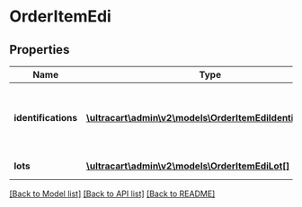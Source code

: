 # OrderItemEdi

## Properties
Name | Type | Description | Notes
------------ | ------------- | ------------- | -------------
**identifications** | [**\ultracart\admin\v2\models\OrderItemEdiIdentification[]**](OrderItemEdiIdentification.md) | Identification information receives on the EDI purchase order | [optional] 
**lots** | [**\ultracart\admin\v2\models\OrderItemEdiLot[]**](OrderItemEdiLot.md) | Lot information | [optional] 

[[Back to Model list]](../README.md#documentation-for-models) [[Back to API list]](../README.md#documentation-for-api-endpoints) [[Back to README]](../README.md)


